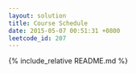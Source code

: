 ```yaml
---
layout: solution
title: Course Schedule
date: 2015-05-07 00:51:31 +0800
leetcode_id: 207
---
```

{% include_relative README.md %}
